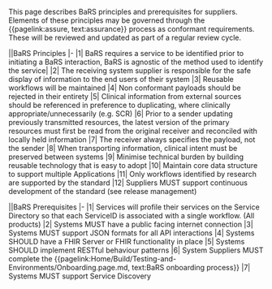 This page describes BaRS principles and prerequisites for suppliers. Elements of these principles may be governed through the {{pagelink:assure, text:assurance}} process as conformant requirements. These will be reviewed and updated as part of a regular review cycle. 



||BaRS Principles
|-
|1| BaRS requires a service to be identified prior to initiating a BaRS interaction, BaRS is agnostic of the method used to identify the service|
|2| The receiving system supplier is responsible for the safe display of information to the end users of their system 
|3| Reusable workflows will be maintained
|4| Non conformant payloads should be rejected in their entirety
|5| Clinical information from external sources should be referenced in preference to duplicating, where clinically appropriate/unnecessarily (e.g. SCR)
|6| Prior to a sender updating previously transmitted resources, the latest version of the primary resources must first be read from the original receiver and reconciled with locally held information
|7| The receiver always specifies the payload, not the sender
|8| When transporting information, clinical intent must be preserved between systems
|9| Minimise technical burden by building reusable technology that is easy to adopt
|10| Maintain core data structure to support multiple Applications
|11| Only workflows identified by research are supported by the standard
|12| Suppliers MUST support continuous development of the standard (see release management) 


||BaRS Prerequisites
|-
|1| Services will profile their services on the Service Directory so that each ServiceID is associated with a single workflow. (All products)
|2| Systems MUST have a public facing internet connection
|3| Systems MUST support JSON formats for all API interactions
|4| Systems SHOULD have a FHIR Server or FHIR functionality in place
|5| Systems SHOULD implement RESTful behaviour patterns
|6| System Suppliers MUST complete the {{pagelink:Home/Build/Testing-and-Environments/Onboarding.page.md, text:BaRS onboarding process}}
|7| Systems MUST support Service Discovery